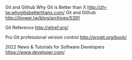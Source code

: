 Git and Github
Why Git is Better than X
http://zh-tw.whygitisbetterthanx.com/
Git and Github
http://ihower.tw/blog/archives/5391


Git Reference
http://gitref.org/

Pro Git professional version control
http://progit.org/book/

2022 News & Tutorials for Software Developers
https://www.developer.com/
